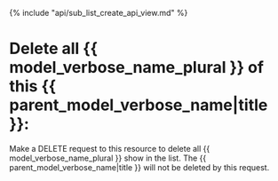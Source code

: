 {% include "api/sub_list_create_api_view.md" %}

# Delete all {{ model_verbose_name_plural }} of this {{ parent_model_verbose_name|title }}:

Make a DELETE request to this resource to delete all {{ model_verbose_name_plural }} show in the list.
The {{ parent_model_verbose_name|title }} will not be deleted by this request.
